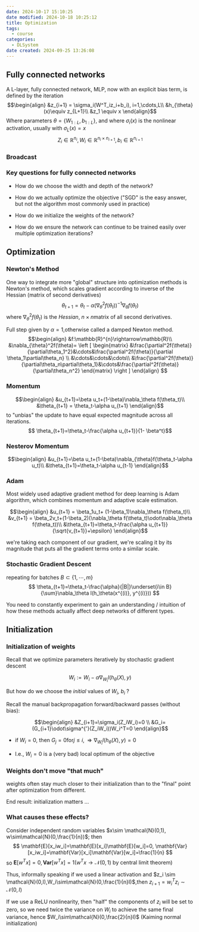 ```yaml
---
date: 2024-10-17 15:10:25
date modified: 2024-10-18 10:25:12
title: Optimization
tags:
  - course
categories:
  - DLSystem
date created: 2024-09-25 13:26:08
---
```

## Fully connected networks

A L-layer, fully connected network, MLP, now with an explicit bias term, is defined by the iteration
$$\begin{align}
&z_{i+1} = \sigma_i(W^T_iz_i+b_i), i=1,\cdots,L\\
&h_{\theta}(x)\equiv z_{L+1}\\
&z_1 \equiv x
\end{align}$$
Where parameters $\theta=\{W_{1:L},b_{1:L}\}$, and where $\sigma_i(x)$
 is the nonlinear activation, usually with $\sigma_L(x)=x$
$$Z_i\in\mathbb{R}^{n_i},W_i\in\mathbb{R}^{n_i\times n_{i+1}}, b_i\in\mathbb{R}^{n_{i+1}}$$

### Broadcast


### Key questions for fully connected networks

- How do we choose the width and depth of the network?

- How do we actually optimize the objective ("SGD" is the easy answer, but not the algorithm most commonly used in practice)

- How do we initialize the weights of the network?

- How do we ensure the network can continue to be trained easily over multiple optimization iterations?

## Optimization

### Newton's Method

One way to integrate more "global" structure into optimization methods is Newton's method, which scales gradient according to inverse of the Hessian (matrix of second derivatives)
$$
\theta_{t+1}=\theta_t-\alpha(\nabla_{\theta}^2f(\theta_t))^{-1}\nabla_{\theta}f(\theta_t)
$$
where $\nabla^2_{\theta}f(\theta_t)$ is the *Hessian*, $n\times n$matrix of all second derivatives.

Full step given by $\alpha=1$,otherwise called a damped Newton method.
$$\begin{align}
&f:\mathbb{R}^{n}\rightarrow\mathbb{R}\\
&\nabla_{\theta}^2f(\theta)=
\left [
\begin{matrix}
&\frac{\partial^2f(\theta)}{\partial\theta_1^2}&\cdots&\frac{\partial^2f(\theta)}{\partial \theta_1\partial\theta_n} \\
&\cdots&\cdots&\cdots\\
&\frac{\partial^2f(\theta)}{\partial\theta_n\partial\theta_1}&\cdots&\frac{\partial^2f(\theta)}{\partial\theta_n^2}
\end{matrix}
\right ]
\end{align}
$$

### Momentum

$$\begin{align}
&u_{t+1}=\beta u_t+(1-\beta)\nabla_\theta f(\theta_t)\\
&\theta_{t+1} = \theta_t-\alpha u_{t+1}
\end{align}$$
to "unbias" the update to have equal expected magnitude across all iterations.
$$
\theta_{t+1}=\theta_t-\frac{\alpha u_{t+1}}{1-
\beta^t}$$
### Nesterov Momentum

$$\begin{align}
&u_{t+1}=\beta u_t+(1-\beta)\nabla_{\theta}f(\theta_t-\alpha u_t)\\
&\theta_{t+1}=\theta_t-\alpha u_{t-1}
\end{align}$$
### Adam

Most widely used adaptive gradient method for deep learning is Adam algorithm, which combines momentum and adaptive scale estimation.

$$\begin{align}
&u_{t+1} = \beta_1u_t+ (1-\beta_1)\nabla_\theta f(\theta_t)\\
&v_{t+1} = \beta_2v_t+(1-\beta_2)(\nabla_\theta f(\theta_t)\odot\nabla_\theta f(\theta_t))\\
&\theta_{t+1}=\theta_t-\frac{\alpha u_{t+1}}{\sqrt{v_{t+1}}+\epsilon}
\end{align}$$

we're taking each component of our gradient, we're scaling it by its magnitude that puts all the gradient terms onto a similar scale.

### Stochastic Gradient Descent

repeating for batches $B\subset\{1,\cdots,m\}$
$$
\theta_{t+1}=\theta_t-\frac{\alpha}{|B|}\underset{i\in B}{\sum}\nabla_\theta l(h_\theta(x^{(i)}, y^{(i)}))
$$

You need to constantly experiment to gain an understanding / intuition of how these methods actually affect deep networks of different types.

## Initialization

### Initialization of weights

Recall that we optimize parameters iteratively by stochastic gradient descent

$$
W_i :=W_i-\alpha\nabla_{W_i}l(h_\theta(X),y)
$$

But how do we choose the *initial* values of $W_i$, $b_i$ ?

Recall the manual backpropagation forward/backward passes (without bias):

$$\begin{align}
&Z_{i+1}=\sigma_i(Z_iW_i)=0 \\
&G_i= (G_{i+1}\odot\sigma^{'}(Z_iW_i))W_i^T=0
\end{align}$$

- if $W_i=0$, then $G_j=0\text{for}j\le i,\Rightarrow \nabla_{W_i}l(h_\theta(X),y)=0$

- I.e., $W_i=0$ is a (very bad) local optimum of the objective

### Weights don't move "that much"

weights often stay much closer to their initialization than to the "final" point after optimization from different.

End result: initialization matters ...

### What causes these effects?

Consider independent random variables $x\sim \mathcal{N}(0,1), w\sim\mathcal{N}(0,\frac{1}{n})$; then
$$
\mathbf{E}[x_iw_i]=\mathbf{E}[x_i]\mathbf{E}[w_i]=0, \mathbf{Var}[x_iw_i]=\mathbf{Var}[x_i]\mathbf{Var}[w_i]=\frac{1}{n}
$$
so $\mathbf{E}[w^Tx]=0,\mathbf{Var}[w^Tx]=1(w^Tx\rightarrow\mathcal{N}(0,1)\text{ by central limit theorem)}$

Thus, informally speaking if we used a linear activation and $z_i \sim \mathcal{N}(0,I),W_i\sim\mathcal{N}(0,\frac{1}{n}I)$,then $z_{i+1}=w_i^Tz_i\sim \mathcal{N}(0,I)$

If we use a ReLU nonlinearity, then "half" the components of $z_i$ will be set to zero, so we need twice the variance on $W_i$ to achieve the same final variance, hence $W_i\sim\mathcal{N}(0,\frac{2}{n}I)$ (Kaiming normal initialization)




